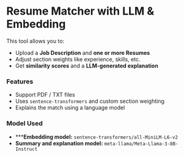 # Resume Matcher with LLM & Embedding

This tool allows you to:
- Upload a **Job Description** and **one or more Resumes**
- Adjust section weights like experience, skills, etc.
- Get **similarity scores** and a **LLM-generated explanation**

### Features
- Support PDF / TXT files
- Uses `sentence-transformers` and custom section weighting
- Explains the match using a language model

### Model Used
- *****Embedding model:** `sentence-transformers/all-MiniLM-L6-v2`
- **Summary and explanation model:** `meta-llama/Meta-Llama-3-8B-Instruct`
